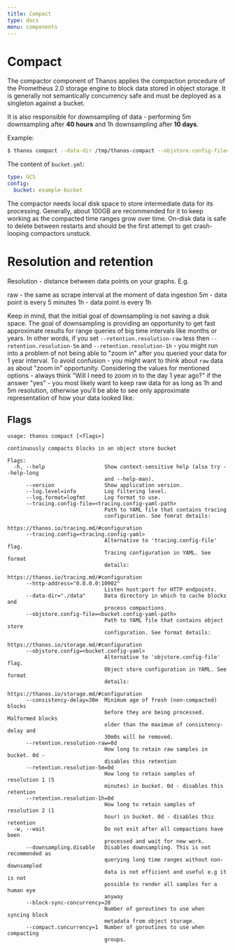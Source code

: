 ```yaml
---
title: Compact
type: docs
menu: components
---
```


# Compact

The compactor component of Thanos applies the compaction procedure of the Prometheus 2.0 storage engine to block data stored in object storage.
It is generally not semantically concurrency safe and must be deployed as a singleton against a bucket.

It is also responsible for downsampling of data - performing 5m downsampling after **40 hours** and 1h downsampling after **10 days**.

Example:

```bash
$ thanos compact --data-dir /tmp/thanos-compact --objstore.config-file=bucket.yml
```

The content of `bucket.yml`:

```yaml
type: GCS
config:
  bucket: example-bucket
```

The compactor needs local disk space to store intermediate data for its processing. Generally, about 100GB are recommended for it to keep working as the compacted time ranges grow over time.
On-disk data is safe to delete between restarts and should be the first attempt to get crash-looping compactors unstuck.

# Resolution and retention

Resolution - distance between data points on your graphs. E.g.

raw - the same as scrape interval at the moment of data ingestion
5m - data point is every 5 minutes
1h - data point is every 1h

Keep in mind, that the initial goal of downsampling is not saving a disk space. The goal of downsampling is providing an opportunity to get fast approximate results for range queries of big time intervals like months or years. In other words, if you set `--retention.resolution-raw` less then `--retention.resolution-5m` and `--retention.resolution-1h` - you might run into a problem of not being able to "zoom in" after you queried your data for 1 year interval. To avoid confusion - you might want to think about `raw` data as about "zoom in" opportunity. Considering the values for mentioned options - always think "Will I need to zoom in to the day 1 year ago?" if the answer "yes" - you most likely want to keep raw data for as long as 1h and 5m resolution, otherwise you'll be able to see only approximate representation of how your data looked like.

## Flags

[embedmd]:# (flags/compact.txt $)
```$
usage: thanos compact [<flags>]

continuously compacts blocks in an object store bucket

Flags:
  -h, --help                   Show context-sensitive help (also try --help-long
                               and --help-man).
      --version                Show application version.
      --log.level=info         Log filtering level.
      --log.format=logfmt      Log format to use.
      --tracing.config-file=<tracing.config-yaml-path>
                               Path to YAML file that contains tracing
                               configuration. See fomrat details:
                               https://thanos.io/tracing.md/#configuration
      --tracing.config=<tracing.config-yaml>
                               Alternative to 'tracing.config-file' flag.
                               Tracing configuration in YAML. See format
                               details:
                               https://thanos.io/tracing.md/#configuration
      --http-address="0.0.0.0:10902"
                               Listen host:port for HTTP endpoints.
      --data-dir="./data"      Data directory in which to cache blocks and
                               process compactions.
      --objstore.config-file=<bucket.config-yaml-path>
                               Path to YAML file that contains object store
                               configuration. See format details:
                               https://thanos.io/storage.md/#configuration
      --objstore.config=<bucket.config-yaml>
                               Alternative to 'objstore.config-file' flag.
                               Object store configuration in YAML. See format
                               details:
                               https://thanos.io/storage.md/#configuration
      --consistency-delay=30m  Minimum age of fresh (non-compacted) blocks
                               before they are being processed. Malformed blocks
                               older than the maximum of consistency-delay and
                               30m0s will be removed.
      --retention.resolution-raw=0d
                               How long to retain raw samples in bucket. 0d -
                               disables this retention
      --retention.resolution-5m=0d
                               How long to retain samples of resolution 1 (5
                               minutes) in bucket. 0d - disables this retention
      --retention.resolution-1h=0d
                               How long to retain samples of resolution 2 (1
                               hour) in bucket. 0d - disables this retention
  -w, --wait                   Do not exit after all compactions have been
                               processed and wait for new work.
      --downsampling.disable   Disables downsampling. This is not recommended as
                               querying long time ranges without non-downsampled
                               data is not efficient and useful e.g it is not
                               possible to render all samples for a human eye
                               anyway
      --block-sync-concurrency=20
                               Number of goroutines to use when syncing block
                               metadata from object storage.
      --compact.concurrency=1  Number of goroutines to use when compacting
                               groups.

```

